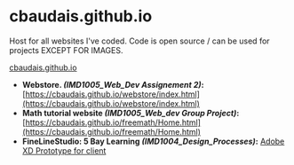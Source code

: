 # cbaudais.github.io

Host for all websites I've coded. Code is open source / can be used for projects EXCEPT FOR IMAGES. 

[cbaudais.github.io](https://cbaudais.github.io/)

- **Webstore. _(IMD1005_Web_Dev Assignement 2)_:** [https://cbaudais.github.io/webstore/index.html](https://cbaudais.github.io/webstore/index.html)
- **Math tutorial website _(IMD1005_Web_dev Group Project)_:**[https://cbaudais.github.io/freemath/Home.html](https://cbaudais.github.io/freemath/Home.html)
- **FineLineStudio: 5 Bay Learning _(IMD1004_Design_Processes)_:** [Adobe XD Prototype for client](https://xd.adobe.com/view/7641b9d2-6d2e-4fda-644a-14059b5afb91-0070/screen/77d39429-0f34-4b39-a522-0d7c8f9065af?fullscreen)
<!--- - <a href="https://warriorwildpaw.wixsite.com/wildyartsy" target="_blank">Wix Portfolio</a> <i>(for Algonquin College courses)</i>
- <a href="http://wildyartsy.myartsonline.com/website/home.html" target="_blank">Mini portfolio project</a> -->

